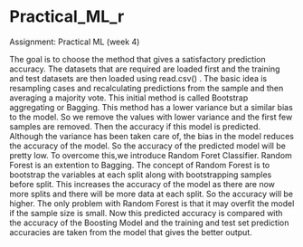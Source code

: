# Practical_ML_r
Assignment: Practical ML (week 4)

The goal is to choose the method that gives a satisfactory prediction accuracy. The datasets that are required are loaded first and the training and test datasets are then loaded using read.csv() . The basic idea is resampling cases and recalculating predictions from the sample and then averaging a majority vote. This initial method is called Bootstrap aggregating or Bagging. This method has a lower variance but a similar bias to the model. So we remove the values with lower variance and the first few samples are removed. Then the accuracy if this model is predicted. Although the variance has been taken care of, the bias in the model reduces the accuracy of the model. So the accuracy of the predicted model will be pretty low. To overcome this,we introduce Random Foret Classifier. Random Forest is an extention to Bagging. The concept of Random Forest is to bootstrap the variables at each split along with bootstrapping samples before split. This increases the accuracy of the model as there are now more splits and there will be more data at each split. So the accuracy will be higher. The only problem with Random Forest is that it may overfit the model if the sample size is small. Now this predicted accuracy is compared with the accuracy of the Boosting Model and the training and test set prediction accuracies are taken from the model that gives the better output.
